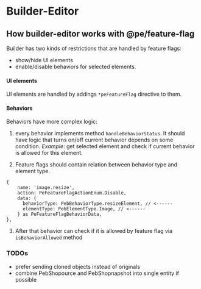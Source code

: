 # Builder-Editor

## How builder-editor works with @pe/feature-flag
Builder has two kinds of restrictions that are handled by feature flags:

* show/hide UI elements
* enable/disable behaviors for selected elements.

#### UI elements
UI elements are handled by addings `*peFeatureFlag` directive to them.

#### Behaviors
Behaviors have more complex logic:
1) every behavior implements method `handleBehaviorStatus`.
It should have logic that turns on/off current behavior depends on some condition.
*Example*: get selected element and check if current behavior is allowed for this element.

2) Feature flags should contain relation between behavior type and element type.
```
{
    name: 'image.resize',
    action: PeFeatureFlagActionEnum.Disable,
    data: {
      behaviorType: PebBehaviorType.resizeElement, // <------
      elementType: PebElementType.Image, // <------
    } as PeFeatureFlagBehaviorData,
},
```

3) After that behavior can check if it is allowed by feature flag via `isBehaviorAllowed` method

### TODOs
* prefer sending cloned objects instead of originals
* combine PebShopource and PebShopnapshot into single entity if possible

